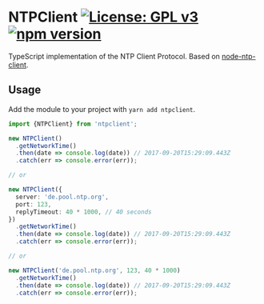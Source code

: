 # NTPClient [![License: GPL v3](https://img.shields.io/badge/License-GPLv3-blue.svg)](https://www.gnu.org/licenses/gpl-3.0) [![npm version](https://img.shields.io/npm/v/ntpclient.svg?style=flat)](https://www.npmjs.com/package/ntpclient)

TypeScript implementation of the NTP Client Protocol. Based on [node-ntp-client](https://github.com/moonpyk/node-ntp-client).

## Usage

Add the module to your project with `yarn add ntpclient`.

```ts
import {NTPClient} from 'ntpclient';

new NTPClient()
  .getNetworkTime()
  .then(date => console.log(date)) // 2017-09-20T15:29:09.443Z
  .catch(err => console.error(err));

// or

new NTPClient({
  server: 'de.pool.ntp.org',
  port: 123,
  replyTimeout: 40 * 1000, // 40 seconds
})
  .getNetworkTime()
  .then(date => console.log(date)) // 2017-09-20T15:29:09.443Z
  .catch(err => console.error(err));

// or

new NTPClient('de.pool.ntp.org', 123, 40 * 1000)
  .getNetworkTime()
  .then(date => console.log(date)) // 2017-09-20T15:29:09.443Z
  .catch(err => console.error(err));
```
